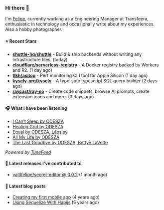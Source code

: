 ### Hi there 👋

I'm [Felipe](https://felipevm.com), currently working as a Engineering Manager at Transfeera, enthusiastic in technology and occasionally write about my experiences. Also a hobby photographer.

#### ⭐ Recent Stars
- **[shuttle-hq/shuttle](https://github.com/shuttle-hq/shuttle)** - Build &amp; ship backends without writing any infrastructure files. (today)
- **[cloudflare/serverless-registry](https://github.com/cloudflare/serverless-registry)** - A Docker registry backed by Workers and R2. (1 day ago)
- **[tlkh/asitop](https://github.com/tlkh/asitop)** - Perf monitoring CLI tool for Apple Silicon (1 day ago)
- **[kysely-org/kysely](https://github.com/kysely-org/kysely)** - A type-safe typescript SQL query builder (2 days ago)
- **[raycast/ray-so](https://github.com/raycast/ray-so)** - Create code snippets, browse AI prompts, create extension icons and more. (3 days ago)

#### 🎧 What I have been listening
- [I Can’t Sleep by ODESZA](https://open.spotify.com/track/4gKHlGnedsioXy3fEwAlEp)
- [Healing Grid by ODESZA](https://open.spotify.com/track/60jurPi7YvslYvaftPnZXo)
- [Equal by ODESZA, Låpsley](https://open.spotify.com/track/2SIHYe5tHjsI8uPPZiCbAs)
- [All My Life by ODESZA](https://open.spotify.com/track/7CrAnTPITesJ2QbGtQU9NX)
- [The Last Goodbye by ODESZA, Bettye LaVette](https://open.spotify.com/track/0GvZzfb95hVvO1fz6ub2q0)

_Powered by [TuneFeed](https://tunefeed.app?ref=valtlfelipe-gh-profile)_ 

#### 🚀 Latest releases I've contributed to


- [valtlfelipe/secret-editor @ 0.0.2](https://github.com/valtlfelipe/secret-editor/releases/tag/0.0.2) (1 month ago)

#### 📄 Latest blog posts
- [Creating my first mobile app](https://felipevm.com/posts/creating-my-first-mobile-app/) (4 years ago)
- [Using Sequelize With Hapijs](https://felipevm.com/posts/using-sequelize-with-hapijs/) (5 years ago)

